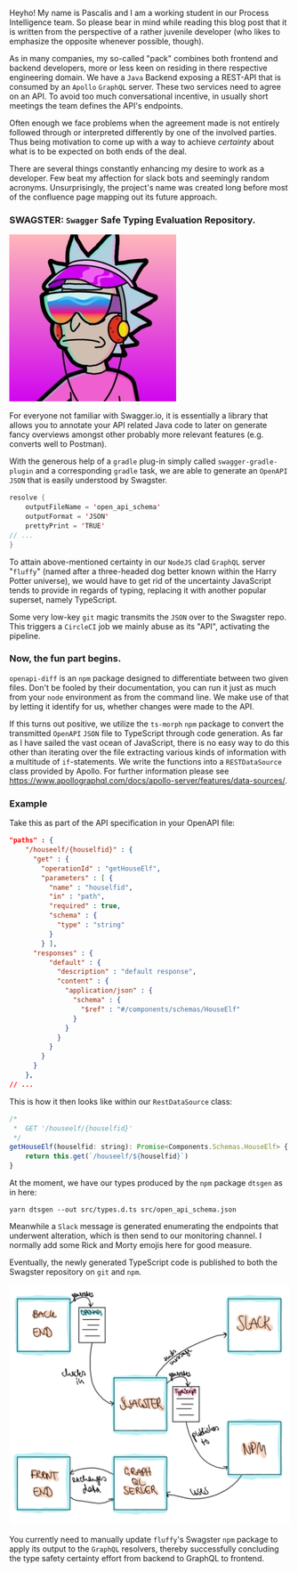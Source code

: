 Heyho! My name is Pascalis and I am a working student in our Process Intelligence team. So please bear in mind while reading this blog post that it is written from the perspective of a rather juvenile developer (who likes to emphasize the opposite whenever possible, though).

As in many companies, my so-called "pack" combines both frontend and backend developers, more or less keen on residing in there respective engineering domain. We have a `Java` Backend exposing a REST-API that is consumed by an `Apollo` `GraphQL` server. These two services need to agree on an API. To avoid too much conversational incentive, in usually short meetings the team defines the API's endpoints.

Often enough we face problems when the agreement made is not entirely followed through or interpreted differently by one of the involved parties. Thus being motivation to come up with a way to achieve _certainty_ about what is to be expected on both ends of the deal.

There are several things constantly enhancing my desire to work as a developer. Few beat my affection for slack bots and seemingly random acronyms. Unsurprisingly, the project's name was created long before most of the confluence page mapping out its future approach.

### SWAGSTER: `Swagger` Safe Typing Evaluation Repository.

![corresponding slack emoji](../2019/swagster-rick.jpg "Swagster Rick")

For everyone not familiar with Swagger.io, it is essentially a library that allows you to annotate your API related Java code to later on generate fancy overviews amongst other probably more relevant features (e.g. converts well to Postman).

With the generous help of a `gradle` plug-in simply called `swagger-gradle-plugin` and a corresponding `gradle` task, we are able to generate an `OpenAPI` `JSON` that is easily understood by Swagster.

```java
resolve {
    outputFileName = 'open_api_schema'
    outputFormat = 'JSON'
    prettyPrint = 'TRUE'
// ...
}
```

To attain above-mentioned certainty in our `NodeJS` clad `GraphQL` server "`fluffy`" (named after a three-headed dog better known within the Harry Potter universe), we would have to get rid of the uncertainty JavaScript tends to provide in regards of typing, replacing it with another popular superset, namely TypeScript.

Some very low-key `git` magic transmits the `JSON` over to the Swagster repo. This triggers a `CircleCI` job we mainly abuse as its "API", activating the pipeline.

### Now, the fun part begins.

`openapi-diff` is an `npm` package designed to differentiate between two given files. Don't be fooled by their documentation, you can run it just as much from your `node` environment as from the command line.
We make use of that by letting it identify for us, whether changes were made to the API.

If this turns out positive, we utilize the `ts-morph` `npm` package to convert the transmitted `OpenAPI` `JSON` file to TypeScript through code generation.
As far as I have sailed the vast ocean of JavaScript, there is no easy way to do this other than iterating over the file extracting various kinds of information with a multitude of `if`-statements.
We write the functions into a `RESTDataSource` class provided by Apollo. For further information please see https://www.apollographql.com/docs/apollo-server/features/data-sources/.

### Example

Take this as part of the API specification in your OpenAPI file:

```json
"paths" : {
    "/houseelf/{houselfid}" : {
      "get" : {
        "operationId" : "getHouseElf",
        "parameters" : [ {
          "name" : "houselfid",
          "in" : "path",
          "required" : true,
          "schema" : {
            "type" : "string"
          }
        } ],
      "responses" : {
          "default" : {
            "description" : "default response",
            "content" : {
              "application/json" : {
                "schema" : {
                  "$ref" : "#/components/schemas/HouseElf"
                }
              }
            }
          }
        }
      }
    },
// ...
```

This is how it then looks like within our `RestDataSource` class:

```javascript
/*
 *  GET '/houseelf/{houselfid}'
 */
getHouseElf(houselfid: string): Promise<Components.Schemas.HouseElf> {
    return this.get(`/houseelf/${houselfid}`)
}
```

At the moment, we have our types produced by the `npm` package `dtsgen` as in here:

```
yarn dtsgen --out src/types.d.ts src/open_api_schema.json
```

Meanwhile a `Slack` message is generated enumerating the endpoints that underwent alteration, which is then send to our monitoring channel. I normally add some Rick and Morty emojis here for good measure.

Eventually, the newly generated TypeScript code is published to both the Swagster repository on `git` and `npm`.

![custom graphic](../2019/swagster-graphic.png "Swagster Magic")

You currently need to manually update `fluffy`'s Swagster `npm` package to apply its output to the `GraphQL` resolvers, thereby successfully concluding the type safety certainty effort from backend to GraphQL to frontend.
